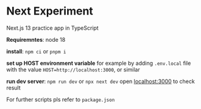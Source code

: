 # Next Experiment
 Next.js 13 practice app in TypeScript

**Requiremntes**: node 18

**install**: `npm ci` or `pnpm i`

**set up HOST environment variable**
for example by adding `.env.local` file with the value
`HOST=http://localhost:3000`, or similar

**run dev server**: `npm run dev` or `npx next dev`
open [localhost:3000](http://localhost:3000/) to check result

For further scripts pls refer to `package.json`
